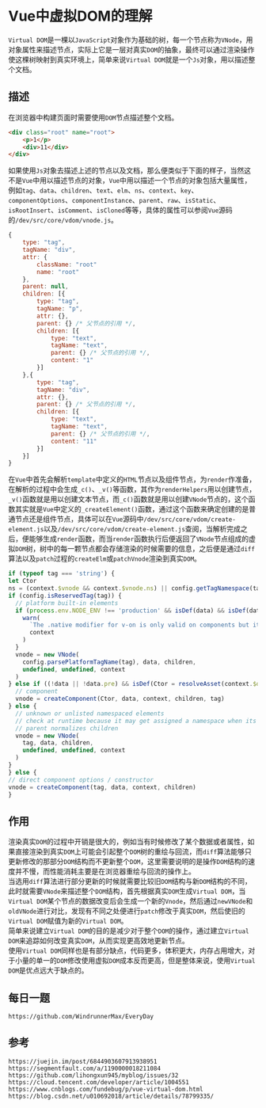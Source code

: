 # Vue中虚拟DOM的理解
`Virtual DOM`是一棵以`JavaScript`对象作为基础的树，每一个节点称为`VNode`，用对象属性来描述节点，实际上它是一层对真实`DOM`的抽象，最终可以通过渲染操作使这棵树映射到真实环境上，简单来说`Virtual DOM`就是一个`Js`对象，用以描述整个文档。

## 描述
在浏览器中构建页面时需要使用`DOM`节点描述整个文档。

```html
<div class="root" name="root">
    <p>1</p>
    <div>11</div>
</div>
```

如果使用`Js`对象去描述上述的节点以及文档，那么便类似于下面的样子，当然这不是`Vue`中用以描述节点的对象，`Vue`中用以描述一个节点的对象包括大量属性，例如`tag`、`data`、`children`、`text`、`elm`、`ns`、`context`、`key`、`componentOptions`、`componentInstance`、`parent`、`raw`、`isStatic`、`isRootInsert`、`isComment`、`isCloned`等等，具体的属性可以参阅`Vue`源码的`/dev/src/core/vdom/vnode.js`。

```javascript
{
    type: "tag",
    tagName: "div",
    attr: {
        className: "root"
        name: "root"
    },
    parent: null,
    children: [{
        type: "tag",
        tagName: "p",
        attr: {},
        parent: {} /* 父节点的引用 */, 
        children: [{
            type: "text",
            tagName: "text",
            parent: {} /* 父节点的引用 */, 
            content: "1"
        }]
    },{
        type: "tag",
        tagName: "div",
        attr: {},
        parent: {} /* 父节点的引用 */, 
        children: [{
            type: "text",
            tagName: "text",
            parent: {} /* 父节点的引用 */, 
            content: "11"
        }]
    }]
}
```

在`Vue`中首先会解析`template`中定义的`HTML`节点以及组件节点，为`render`作准备，在解析的过程中会生成`_c()`、`_v()`等函数，其作为`renderHelpers`用以创建节点，`_v()`函数就是用以创建文本节点，而`_c()`函数就是用以创建`VNode`节点的，这个函数其实就是`Vue`中定义的`_createElement()`函数，通过这个函数来确定创建的是普通节点还是组件节点，具体可以在`Vue`源码中`/dev/src/core/vdom/create-element.js`以及`/dev/src/core/vdom/create-element.js`查阅，当解析完成之后，便能够生成`render`函数，而当`render`函数执行后便返回了`VNode`节点组成的虚拟`DOM`树，树中的每一颗节点都会存储渲染的时候需要的信息，之后便是通过`diff`算法以及`patch`过程的`createElm`或`patchVnode`渲染到真实`DOM`。

```javascript
if (typeof tag === 'string') {
let Ctor
ns = (context.$vnode && context.$vnode.ns) || config.getTagNamespace(tag)
if (config.isReservedTag(tag)) {
  // platform built-in elements
  if (process.env.NODE_ENV !== 'production' && isDef(data) && isDef(data.nativeOn)) {
    warn(
      `The .native modifier for v-on is only valid on components but it was used on <${tag}>.`,
      context
    )
  }
  vnode = new VNode(
    config.parsePlatformTagName(tag), data, children,
    undefined, undefined, context
  )
} else if ((!data || !data.pre) && isDef(Ctor = resolveAsset(context.$options, 'components', tag))) {
  // component
  vnode = createComponent(Ctor, data, context, children, tag)
} else {
  // unknown or unlisted namespaced elements
  // check at runtime because it may get assigned a namespace when its
  // parent normalizes children
  vnode = new VNode(
    tag, data, children,
    undefined, undefined, context
  )
}
} else {
// direct component options / constructor
vnode = createComponent(tag, data, context, children)
}
```

## 作用
渲染真实`DOM`的过程中开销是很大的，例如当有时候修改了某个数据或者属性，如果直接渲染到真实`DOM`上可能会引起整个`DOM`树的重绘与回流，而`diff`算法能够只更新修改的那部分`DOM`结构而不更新整个`DOM`，这里需要说明的是操作`DOM`结构的速度并不慢，而性能消耗主要是在浏览器重绘与回流的操作上。  
当选用`diff`算法进行部分更新的时候就需要比较旧`DOM`结构与新`DOM`结构的不同，此时就需要`VNode`来描述整个`DOM`结构，首先根据真实`DOM`生成`Virtual DOM`，当`Virtual DOM`某个节点的数据改变后会生成一个新的`Vnode`，然后通过`newVNode`和`oldVNode`进行对比，发现有不同之处便进行`patch`修改于真实`DOM`，然后使旧的`Virtual DOM`赋值为新的`Virtual DOM`。  
简单来说建立`Virtual DOM`的目的是减少对于整个`DOM`的操作，通过建立`Virtual DOM`来追踪如何改变真实`DOM`，从而实现更高效地更新节点。  
使用`Virtual DOM`同样也是有部分缺点，代码更多，体积更大，内存占用增大，对于小量的单一的`DOM`修改使用虚拟`DOM`成本反而更高，但是整体来说，使用`Virtual DOM`是优点远大于缺点的。

## 每日一题

```
https://github.com/WindrunnerMax/EveryDay
```

## 参考

```
https://juejin.im/post/6844903607913938951
https://segmentfault.com/a/1190000018211084
https://github.com/lihongxun945/myblog/issues/32
https://cloud.tencent.com/developer/article/1004551
https://www.cnblogs.com/fundebug/p/vue-virtual-dom.html
https://blog.csdn.net/u010692018/article/details/78799335/
```

